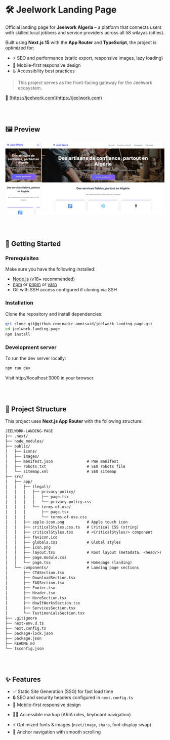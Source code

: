 # 🛠️ Jeelwork Landing Page

Official landing page for **Jeelwork Algeria** – a platform that connects users with skilled local jobbers and service providers across all 58 wilayas (cities).

Built using **Next.js 15** with the **App Router** and **TypeScript**, the project is optimized for:
- ⚡ SEO and performance (static export, responsive images, lazy loading)
- 📱 Mobile-first responsive design
- ♿ Accessibility best practices
<!--
- 🌍 Multi-language readiness
-->

> This project serves as the front-facing gateway for the Jeelwork ecosystem.

🔗 [https://jeelwork.com](https://jeelwork.com)

<br><br>

## 🖼️ Preview

![Jeelwork Landing Preview](public/images/landingPagePreview.png)

<br><br>


## 🚀 Getting Started

### Prerequisites

Make sure you have the following installed:

- [Node.js](https://nodejs.org/) (v18+ recommended)
- [npm](https://www.npmjs.com/) or [pnpm](https://pnpm.io/) or [yarn](https://yarnpkg.com/)
- Git with SSH access configured if cloning via SSH

### Installation

Clone the repository and install dependencies:

```bash
git clone git@github.com:nadir-ammisaid/jeelwork-landing-page.git
cd jeelwork-landing-page
npm install
```

### Development server
To run the dev server locally:

```bash
npm run dev
```

Visit http://localhost:3000 in your browser.

<br><br>


## 🧱 Project Structure

This project uses **Next.js App Router** with the following structure:

```
JEELWORK-LANDING-PAGE
├── .next/                          
├── node_modules/                   
├── public/
│   ├── icons/                      
│   ├── images/                     
│   ├── manifest.json               # PWA manifest
│   ├── robots.txt                  # SEO robots file
│   └── sitemap.xml                 # SEO sitemap
├── src/
│   ├── app/
│   │   ├── (legal)/                
│   │   │   ├── privacy-policy/
│   │   │   │   ├── page.tsx
│   │   │   │   └── privacy-policy.css
│   │   │   └── terms-of-use/
│   │   │       ├── page.tsx
│   │   │       └── terms-of-use.css
│   │   ├── apple-icon.png          # Apple touch icon
│   │   ├── criticalStyles.css.ts   # Critical CSS (string)
│   │   ├── criticalStyles.tsx      # <CriticalStyles/> component
│   │   ├── favicon.ico
│   │   ├── globals.css             # Global styles
│   │   ├── icon.png                
│   │   ├── layout.tsx              # Root layout (metadata, <head/>)
│   │   ├── page.module.css         
│   │   └── page.tsx                # Homepage (landing)
│   └── components/                 # Landing page sections
│       ├── CTASection.tsx
│       ├── DownloadSection.tsx
│       ├── FAQSection.tsx
│       ├── Footer.tsx
│       ├── Header.tsx
│       ├── HeroSection.tsx
│       ├── HowItWorksSection.tsx
│       ├── ServicesSection.tsx
│       └── TestimonialsSection.tsx
├── .gitignore
├── next-env.d.ts
├── next.config.ts
├── package-lock.json
├── package.json
├── README.md
└── tsconfig.json
```




<br><br>


## ✨ Features

- ✅ Static Site Generation (SSG) for fast load time
- 🔒 SEO and security headers configured in `next.config.ts`
- 📱 Mobile-first responsive design
<!--
- 🌓 Dark mode support (via prefers-color-scheme)
-->
- 🧑‍💻 Accessible markup (ARIA roles, keyboard navigation)
<!--
- 🌍 Fully translated content (French + English routes)
-->
- ⚡ Optimized fonts & images (`next/image`, `sharp`, font-display swap)
- 🧭 Anchor navigation with smooth scrolling













<!-- Default Readme 

This is a [Next.js](https://nextjs.org) project bootstrapped with [`create-next-app`](https://nextjs.org/docs/app/api-reference/cli/create-next-app).

## Getting Started

First, run the development server:

```bash
npm run dev
# or
yarn dev
# or
pnpm dev
# or
bun dev
```

Open [http://localhost:3000](http://localhost:3000) with your browser to see the result.

You can start editing the page by modifying `app/page.tsx`. The page auto-updates as you edit the file.

This project uses [`next/font`](https://nextjs.org/docs/app/building-your-application/optimizing/fonts) to automatically optimize and load [Geist](https://vercel.com/font), a new font family for Vercel.

## Learn More

To learn more about Next.js, take a look at the following resources:

- [Next.js Documentation](https://nextjs.org/docs) - learn about Next.js features and API.
- [Learn Next.js](https://nextjs.org/learn) - an interactive Next.js tutorial.

You can check out [the Next.js GitHub repository](https://github.com/vercel/next.js) - your feedback and contributions are welcome!

## Deploy on Vercel

The easiest way to deploy your Next.js app is to use the [Vercel Platform](https://vercel.com/new?utm_medium=default-template&filter=next.js&utm_source=create-next-app&utm_campaign=create-next-app-readme) from the creators of Next.js.

Check out our [Next.js deployment documentation](https://nextjs.org/docs/app/building-your-application/deploying) for more details.

 -->